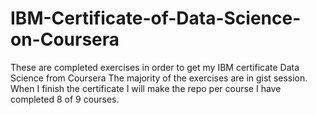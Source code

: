 # IBM-Certificate-of-Data-Science-on-Coursera
These are completed exercises in order to get my IBM certificate Data Science from Coursera
The majority of the exercises are in gist session. When I finish the certificate I will make the repo per course
I have completed 8 of 9 courses. 
